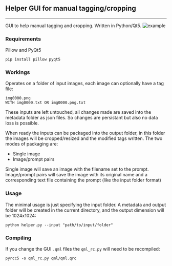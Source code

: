 ## Helper GUI for manual tagging/cropping
--------
GUI to help manual tagging and cropping. Written in Python/Qt5.
![example](https://github.com/arenatemp/sd-tagging-helper/raw/master/screenshot.png)

### Requirements
Pillow and PyQt5
```
pip install pillow pyqt5
```

### Workings
Operates on a folder of input images, each image can optionally have a tag file:
```
img0000.png
WITH img0000.txt OR img0000.png.txt
```
These inputs are left untouched, all changes made are saved into the metadata folder as json files. So changes are persistant but also no data loss is possible.

When ready the inputs can be packaged into the output folder, in this folder the images will be cropped/resized and the modified tags written.
The two modes of packaging are:
- Single image
- Image/prompt pairs

Single image will save an image with the filename set to the prompt.
Image/prompt pairs will save the image with its original name and a corresponding text file containing the prompt (like the input folder format)

### Usage
The minimal usage is just specifying the input folder. A metadata and output folder will be created in the current directory, and the output dimension will be 1024x1024:
```
python helper.py --input "path/to/input/folder"
```

### Compiling
If you change the GUI `.qml` files the `qml_rc.py` will need to be recompiled:
```
pyrcc5 -o qml_rc.py qml/qml.qrc
```